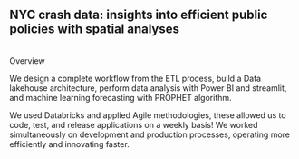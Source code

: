 ## NYC crash data: insights into efficient public policies with spatial analyses 

<br>Overview<br>

We design a complete workflow from the ETL process, build a Data lakehouse architecture, perform data analysis with Power BI and streamlit, and machine learning forecasting with PROPHET algorithm.

We used Databricks and applied Agile methodologies, these allowed us to code, test, and release applications on a weekly basis! We worked simultaneously on development and production processes, operating more efficiently and innovating faster.
